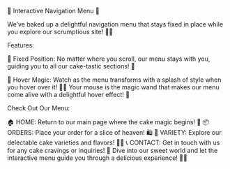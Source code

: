 🍰 Interactive Navigation Menu 🍰

We’ve baked up a delightful navigation menu that stays fixed in place while you explore our scrumptious site! 🧁✨

Features:

🔹 Fixed Position: No matter where you scroll, our menu stays with you, guiding you to all our cake-tastic sections! 🎯

🔹 Hover Magic: Watch as the menu transforms with a splash of style when you hover over it! 🌟✨ Your mouse is the magic wand that makes our menu come alive with a delightful hover effect! 🎨

Check Out Our Menu:

🏠 HOME: Return to our main page where the cake magic begins! 🎉
📦 ORDERS: Place your order for a slice of heaven! 🛍️
🍰 VARIETY: Explore our delectable cake varieties and flavors! 🍓🍫
📞 CONTACT: Get in touch with us for any cake cravings or inquiries! 📧
Dive into our sweet world and let the interactive menu guide you through a delicious experience! 🎂👑
